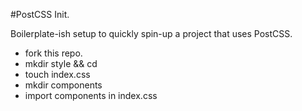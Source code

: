 #PostCSS Init.

Boilerplate-ish setup to quickly spin-up a project that uses PostCSS.

- fork this repo.
- mkdir style && cd
- touch index.css
- mkdir components
- import components in index.css